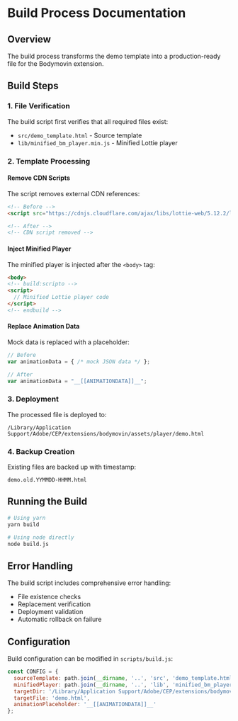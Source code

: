# Build Process Documentation

## Overview

The build process transforms the demo template into a production-ready file for the Bodymovin extension.

## Build Steps

### 1. File Verification
The build script first verifies that all required files exist:
- `src/demo_template.html` - Source template
- `lib/minified_bm_player.min.js` - Minified Lottie player

### 2. Template Processing

#### Remove CDN Scripts
The script removes external CDN references:
```html
<!-- Before -->
<script src="https://cdnjs.cloudflare.com/ajax/libs/lottie-web/5.12.2/lottie.min.js"></script>

<!-- After -->
<!-- CDN script removed -->
```

#### Inject Minified Player
The minified player is injected after the `<body>` tag:
```html
<body>
<!-- build:scripto -->
<script>
  // Minified Lottie player code
</script>
<!-- endbuild -->
```

#### Replace Animation Data
Mock data is replaced with a placeholder:
```javascript
// Before
var animationData = { /* mock JSON data */ };

// After
var animationData = "__[[ANIMATIONDATA]]__";
```

### 3. Deployment

The processed file is deployed to:
```
/Library/Application Support/Adobe/CEP/extensions/bodymovin/assets/player/demo.html
```

### 4. Backup Creation

Existing files are backed up with timestamp:
```
demo.old.YYMMDD-HHMM.html
```

## Running the Build

```bash
# Using yarn
yarn build

# Using node directly
node build.js
```

## Error Handling

The build script includes comprehensive error handling:
- File existence checks
- Replacement verification
- Deployment validation
- Automatic rollback on failure

## Configuration

Build configuration can be modified in `scripts/build.js`:
```javascript
const CONFIG = {
  sourceTemplate: path.join(__dirname, '..', 'src', 'demo_template.html'),
  minifiedPlayer: path.join(__dirname, '..', 'lib', 'minified_bm_player.min.js'),
  targetDir: '/Library/Application Support/Adobe/CEP/extensions/bodymovin/assets/player/',
  targetFile: 'demo.html',
  animationPlaceholder: '__[[ANIMATIONDATA]]__'
};
```